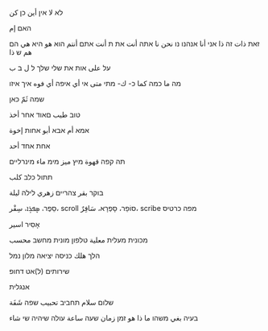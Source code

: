 
לא لا
אין أين
כן كن

האם إم

זאת ذات
זה ذا
אני أنا
אנהנו נו نحن نا
אתה أنت
את ת أنت
אתם أنتم
הוא هو
היא هي
הם هم
ש ذا

על علی
אות את 
שלי שלך 
ל ل
ב ب

מה ما
כמה كما
כ- ك-
מתי متی
אי أي
איפה أي فوه
איך
איזו

שמה ثَمّ
כאן 

טוב طيب
םאוד 
אחר أخذ

אמא‌ أم
אבא أبو
אחות إخوة

אחת אחד أحد 

תה 
קפה قهوة
מיץ ميز
מימ ماء
מינרליים

תתול
כלב کلب

בוקר بقر
צהריים زهري
לילה ليلة

סֵפֶר، ܣܷܦܪܴܐ، سِفْر، scroll
סוֹפֵר، סָפְרָא، سَافِرٌ، scribe
מפה
כרטיס 

אָסִיר اسیر

מכונית
מעלית معلية
טלפון
מונית 
מחשב محسب

הלך هلك
כניסה
יציאה
מלון
נמל

שירותים
(ל)אט
דחופ

אנגלית

שלום سلام
תחביב تحبيب
שפה شَفَة

בעיה بغي
משהו ما ذا هو
זמן زمان
שעה ساعة
עולה
שיהיה
שי شاء